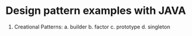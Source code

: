# Design pattern examples with JAVA

1. Creational Patterns:
	a. builder
	b. factor
	c. prototype
	d. singleton